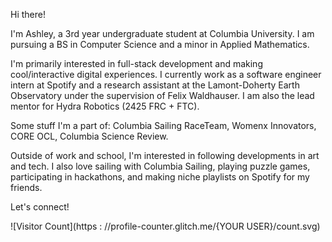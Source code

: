 Hi there! 

I'm Ashley, a 3rd year undergraduate student at Columbia University. I am pursuing a BS in Computer Science and a minor in Applied Mathematics.

I'm primarily interested in full-stack development and making cool/interactive digital experiences. I currently work as a software engineer intern at Spotify and a research assistant at the Lamont-Doherty Earth Observatory under the supervision of Felix Waldhauser. I am also the lead mentor for Hydra Robotics (2425 FRC + FTC).

Some stuff I'm a part of: Columbia Sailing RaceTeam, Womenx Innovators, CORE OCL, Columbia Science Review.

Outside of work and school, I'm interested in following developments in art and tech. I also love sailing with Columbia Sailing, playing puzzle games, participating in hackathons, and making niche playlists on Spotify for my friends.

Let's connect!

![Visitor Count](https : //profile-counter.glitch.me/{YOUR USER}/count.svg)

